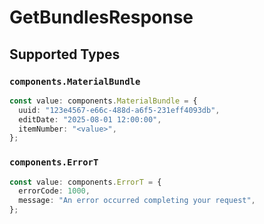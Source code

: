 # GetBundlesResponse


## Supported Types

### `components.MaterialBundle`

```typescript
const value: components.MaterialBundle = {
  uuid: "123e4567-e66c-488d-a6f5-231eff4093db",
  editDate: "2025-08-01 12:00:00",
  itemNumber: "<value>",
};
```

### `components.ErrorT`

```typescript
const value: components.ErrorT = {
  errorCode: 1000,
  message: "An error occurred completing your request",
};
```

